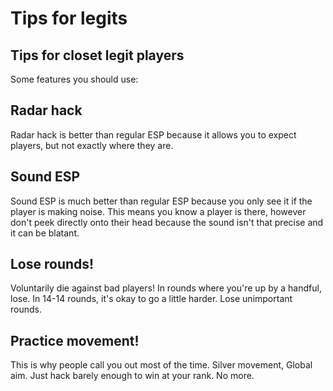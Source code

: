 # Tips for legits

## Tips for closet legit players

Some features you should use:

## Radar hack

Radar hack is better than regular ESP because it allows you to expect players, but not exactly where they are.

## Sound ESP

Sound ESP is much better than regular ESP because you only see it if the player is making noise. This means you know a player is there, however don't peek directly onto their head because the sound isn't that precise and it can be blatant.

## Lose rounds!

Voluntarily die against bad players! In rounds where you're up by a handful, lose. In 14-14 rounds, it's okay to go a little harder. Lose unimportant rounds.

## Practice movement!

This is why people call you out most of the time. Silver movement, Global aim. Just hack barely enough to win at your rank. No more.

